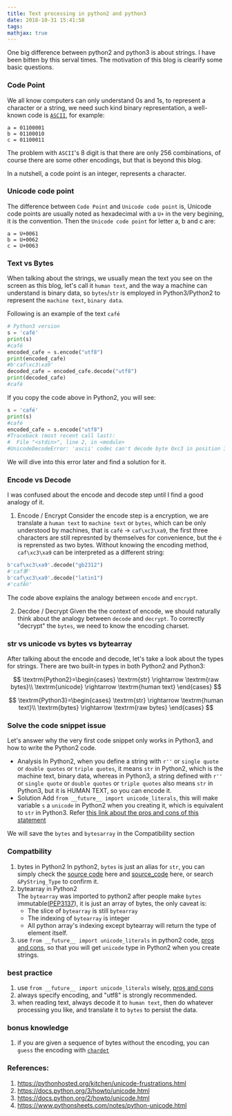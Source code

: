 ```yaml
---
title: Text processing in python2 and python3
date: 2018-10-31 15:41:58
tags:
mathjax: true
---
```

One big difference between python2 and python3 is about strings. I have been bitten by this serval times. The motivation of this blog is clearify some basic questions.

### Code Point
We all know computers can only understand 0s and 1s, to represent a character or a string, we need such kind binary representation, a well-known code is 
[`ASCII`](https://www.cs.cmu.edu/~pattis/15-1XX/common/handouts/ascii.html), for example:

```text
a = 01100001
b = 01100010
c = 01100011
```

The problem with `ASCII`'s 8 digit is that there are only 256 combinations, of course there are some other encodings, but that is beyond this blog.

In a nutshell, a code point is an integer, represents a character.

### Unicode code point

The difference between `Code Point` and `Unicode code point` is, Unicode code points are usually noted as hexadecimal with a `U+` in the very begining, it is the convention. Then the `Unicode code point` for letter a, b and c are:

```text
a = U+0061
b = U+0062
c = U+0063
```

### Text vs Bytes
When talking about the strings, we usually mean the text you see on the screen as this blog, let's call it `human text`, and the way a machine can understand is binary data, so `bytes`/`str` is employed in Python3/Python2 to represent the `machine text`, `binary data`.

Following is an example of the text `café`

```python
# Python3 version
s = 'café'
print(s)
#café
encoded_cafe = s.encode("utf8")
print(encoded_cafe)
#b'caf\xc3\xa9'
decoded_cafe = encoded_cafe.decode("utf8")
print(decoded_cafe)
#café
```

If you copy the code above in Python2, you will see:

```python
s = 'café'
print(s)
#café
encoded_cafe = s.encode("utf8")
#Traceback (most recent call last):
#  File "<stdin>", line 2, in <module>
#UnicodeDecodeError: 'ascii' codec can't decode byte 0xc3 in position 3: ordinal not in range(128)
```

 We will dive into this error later and find a solution for it.

### Encode vs Decode
I was confused about the encode and decode step until I find a good analogy of it. 
1. Encode / Encrypt
Consider the encode step is a encryption, we are translate a `human text` to `machine text` or `bytes`, which can be only understood by machines, that is `café` -> `caf\xc3\xa9`, the first three characters are still represnted by themselves for convenience, but the `é` is reprensted as two bytes.
Without knowing the encoding method, `caf\xc3\xa9` can be interpreted as a different string:

```python
b'caf\xc3\xa9'.decode("gb2312")
#'caf茅'
b'caf\xc3\xa9'.decode("latin1")
#'cafÃ©'
```

The code above explains the analogy between `encode` and `encrypt`.

2. Decdoe / Decrypt
Given the the context of encode, we should naturally think about the analogy between `decode` and `decrypt`. To correctly "decrypt" the `bytes`, we need to know the encoding charset. 

### str vs unicode vs bytes vs bytearray
After talking about the encode and decode, let's take a look about the types for strings.
There are two built-in types in both Python2 and Python3:

$$
\textrm{Python2}=\begin{cases}
           \textrm{str} \rightarrow \textrm{raw bytes}\\
           \textrm{unicode} \rightarrow \textrm{human text}
        \end{cases}
$$

$$
\textrm{Python3}=\begin{cases}
           \textrm{str} \rightarrow \textrm{human text}\\
           \textrm{bytes} \rightarrow \textrm{raw bytes}
        \end{cases}
$$

### Solve the code snippet issue
Let's answer why the very first code snippet only works in Python3, and how to write the Python2 code.
* Analysis
In Python2, when you define a string with `r''` or `single quote` or `double quotes` or `triple quotes`, it means `str` in Python2, which is the machine text, binary data, whereas in Python3, a string defined  with `r''` or `single quote` or `double quotes` or `triple quotes` also means `str` in Python3, but it is HUMAN TEXT, so you can encode it.
* Solution
Add `from __future__ import unicode_literals`, this will make variable `s` a `unicode` in Python2 when you creating it, which is equivalent to `str` in Python3. Refer [this link about the pros and cons of this statement](https://python-future.org/unicode_literals.html)

We will save the `bytes` and `bytesarray` in the Compatibility section

### Compatbility
1. bytes in Python2
  In python2, `bytes` is just an alias for `str`, you can simply check the [source code](https://github.com/python/cpython/blob/2.7/Python/bltinmodule.c#L2725) here and [source_code](https://github.com/python/cpython/blob/2.7/Python/bltinmodule.c#L2755) here, or search `&PyString_Type` to confirm it.
2. bytearray in Python2  
  The `bytearray` was imported to python2 after people make `bytes` immutable([PEP3137](https://www.python.org/dev/peps/pep-3137/)), it is just an array of bytes, the only caveat is:
    - The slice of `bytearray` is still `bytearray`
    - The indexing of `bytearray` is integer
    - All python array's indexing except bytearray will return the type of element itself.
3. use `from __future__ import unicode_literals` in python2 code, [pros and cons](https://python-future.org/unicode_literals.html), so that you will get `unicode` type in Python2 when you create strings.

### best practice
1. use `from __future__ import unicode_literals` wisely, [pros and cons](https://python-future.org/unicode_literals.html)
2. always specify encoding, and "utf8" is strongly recommended.
3. when reading text, always decode it to `human text`, then do whatever processing you like, and translate it to `bytes` to persist the data.

### bonus knowledge
1. if you are given a sequence of bytes without the encoding, you can `guess` the encoding with [`chardet`](https://pypi.org/project/chardet/)

### References:
1. https://pythonhosted.org/kitchen/unicode-frustrations.html
2. https://docs.python.org/3/howto/unicode.html
3. https://docs.python.org/2/howto/unicode.html
4. https://www.pythonsheets.com/notes/python-unicode.html
